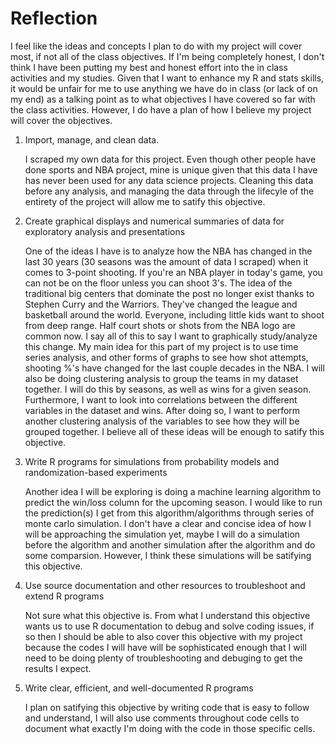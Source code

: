 # Reflection 

I feel like the ideas and concepts I plan to do with my project will cover most, if not all of the class objectives. If I'm being completely honest, I don't think I have 
been putting my best and honest effort into the in class activities and my studies. Given that I want to enhance my R and stats skills, it would be unfair for me to use
anything we have do in class (or lack of on my end) as a talking point as to what objectives I have covered so far with the class activities. However, I do have a plan of
how I believe my project will cover the objectives. 

1. Import, manage, and clean data.
  
    I scraped my own data for this project. Even though other people have done sports and NBA project, mine is unique given that this data I have has never been used       for any data science projects. Cleaning this data before any analysis, and managing the data through the lifecyle of the entirety of the project will allow me to       satify this objective.

2. Create graphical displays and numerical summaries of data for exploratory analysis and presentations
    
    One of the ideas I have is to analyze how the NBA has changed in the last 30 years (30 seasons was the amount of data I scraped) when it comes to 3-point shooting.
    If you're an NBA player in today's game, you can not be on the floor unless you can shoot 3's. The idea of the traditional big centers that dominate the post no 
    longer exist thanks to Stephen Curry and the Warriors. They've changed the league and basketball around the world. Everyone, including little kids want to shoot
    from deep range. Half court shots or shots from the NBA logo are common now. I say all of this to say I want to graphically study/analyze this change. My main idea
    for this part of my project is to use time series analysis, and other forms of graphs to see how shot attempts, shooting %'s have changed for the last couple 
    decades in the NBA. I will also be doing clustering analysis to group the teams in my dataset together. I will do this by seasons, as well as wins for a given 
    season. Furthermore, I want to look into correlations between the different variables in the dataset and wins. After doing so, I want to perform another clustering
    analysis of the variables to see how they will be grouped together. I believe all of these ideas will be enough to satify this objective. 
 
 3. Write R programs for simulations from probability models and randomization-based experiments
    
    Another idea I will be exploring is doing a machine learning algorithm to predict the win/loss column for the upcoming season. I would like to run the
    prediction(s) I get from this algorithm/algorithms through series of monte carlo simulation. I don't have a clear and concise idea of how I will be approaching the
    simulation yet, maybe I will do a simulation before the algorithm and another simulation after the algorithm and do some comparsion. However, I think these 
    simulations will be satifying this objective.
  
 4. Use source documentation and other resources to troubleshoot and extend R programs
    
    Not sure what this objective is. From what I understand this objective wants us to use R documentation to debug and solve coding issues, if so then I should be
    able to also cover this objective with my project because the codes I will have will be sophisticated enough that I will need to be doing plenty of troubleshooting
    and debuging to get the results I expect.
  
 5. Write clear, efficient, and well-documented R programs
    
    I plan on satifying this objective by writing code that is easy to follow and understand, I will also use comments throughout code cells to document what exactly
    I'm doing with the code in those specific cells.
